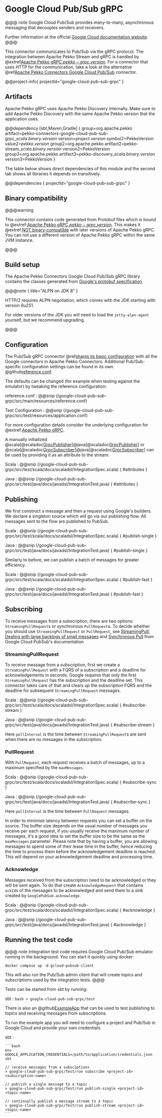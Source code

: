 # Google Cloud Pub/Sub gRPC

@@@ note
Google Cloud Pub/Sub provides many-to-many, asynchronous messaging that decouples senders and receivers.

Further information at the official [Google Cloud documentation website](https://cloud.google.com/pubsub/docs/overview).
@@@

This connector communicates to Pub/Sub via the gRPC protocol. The integration between Apache Pekko Stream and gRPC is handled by
@extref[Apache Pekko gRPC $pekko-grpc.version$](pekko-grpc:). For a connector that uses HTTP for the communication, take a
look at the alternative @ref[Apache Pekko Connectors Google Cloud Pub/Sub](google-cloud-pub-sub.md) connector.

@@project-info{ projectId="google-cloud-pub-sub-grpc" }

## Artifacts

Apache Pekko gRPC uses Apache Pekko Discovery internally. Make sure to add Apache Pekko Discovery with the same Apache Pekko version that the application uses.

@@dependency [sbt,Maven,Gradle] {
  group=org.apache.pekko
  artifact=pekko-connectors-google-cloud-pub-sub-grpc_$scala.binary.version$
  version=$project.version$
  symbol2=PekkoVersion
  value2=$pekko.version$
  group2=org.apache.pekko
  artifact2=pekko-stream_$scala.binary.version$
  version2=PekkoVersion
  group3=org.apache.pekko
  artifact3=pekko-discovery_$scala.binary.version$
  version3=PekkoVersion
}

The table below shows direct dependencies of this module and the second tab shows all libraries it depends on transitively.

@@dependencies { projectId="google-cloud-pub-sub-grpc" }

## Binary compatibility

@@@warning

This connector contains code generated from Protobuf files which is bound to @extref:[Apache Pekko gRPC $pekko-grpc.version$](pekko-grpc:). This makes it @extref:[NOT binary-compatible](pekko-grpc:/binary-compatibility.html) with later versions of Apache Pekko gRPC.
You can not use a different version of Apache Pekko gRPC within the same JVM instance.

@@@

## Build setup

The Apache Pekko Connectors Google Cloud Pub/Sub gRPC library contains the classes generated from [Google's protobuf specification](https://github.com/googleapis/java-pubsub/tree/master/proto-google-cloud-pubsub-v1/).

@@@note { title="ALPN on JDK 8" }

HTTP/2 requires ALPN negotiation, which comes with the JDK starting with
version 8u251.

For older versions of the JDK you will need to load the `jetty-alpn-agent`
yourself, but we recommend upgrading.

@@@

## Configuration

The Pub/Sub gRPC connector @ref[shares its basic configuration](google-common.md) with all the Google connectors in Apache Pekko Connectors.
Additional Pub/Sub-specific configuration settings can be found in its own @github[reference.conf](/google-cloud-pub-sub-grpc/src/main/resources/reference.conf).

The defaults can be changed (for example when testing against the emulator) by tweaking the reference configuration:

reference.conf
: @@snip (/google-cloud-pub-sub-grpc/src/main/resources/reference.conf)

Test Configuration
: @@snip (/google-cloud-pub-sub-grpc/src/test/resources/application.conf)

For more configuration details consider the underlying configuration for @extref:[Apache Pekko gRPC](pekko-grpc:/client/configuration.html).

A manually initialized @scala[@scaladoc[GrpcPublisher](org.apache.pekko.stream.connectors.googlecloud.pubsub.grpc.scaladsl.GrpcPublisher)]@java[@scaladoc[GrpcPublisher](org.apache.pekko.stream.connectors.googlecloud.pubsub.grpc.javadsl.GrpcPublisher)] or @scala[@scaladoc[GrpcSubscriber](org.apache.pekko.stream.connectors.googlecloud.pubsub.grpc.scaladsl.GrpcSubscriber)]@java[@scaladoc[GrpcSubscriber](org.apache.pekko.stream.connectors.googlecloud.pubsub.grpc.javadsl.GrpcSubscriber)] can be used by providing it as an attribute to the stream:

Scala
: @@snip (/google-cloud-pub-sub-grpc/src/test/scala/docs/scaladsl/IntegrationSpec.scala) { #attributes }

Java
: @@snip (/google-cloud-pub-sub-grpc/src/test/java/docs/javadsl/IntegrationTest.java) { #attributes }

## Publishing

We first construct a message and then a request using Google's builders. We declare a singleton source which will go via our publishing flow. All messages sent to the flow are published to PubSub.

Scala
: @@snip (/google-cloud-pub-sub-grpc/src/test/scala/docs/scaladsl/IntegrationSpec.scala) { #publish-single }

Java
: @@snip (/google-cloud-pub-sub-grpc/src/test/java/docs/javadsl/IntegrationTest.java) { #publish-single }


Similarly to before, we can publish a batch of messages for greater efficiency.

Scala
: @@snip (/google-cloud-pub-sub-grpc/src/test/scala/docs/scaladsl/IntegrationSpec.scala) { #publish-fast }

Java
: @@snip (/google-cloud-pub-sub-grpc/src/test/java/docs/javadsl/IntegrationTest.java) { #publish-fast }

## Subscribing

To receive messages from a subscription, there are two options: `StreamingPullRequest`s or synchronous `PullRequest`s.
To decide whether you should use `StreamingPullRequest` or `PullRequest`, see [StreamingPull: Dealing with large backlogs of small messages](https://cloud.google.com/pubsub/docs/pull#streamingpull_dealing_with_large_backlogs_of_small_messages) and [Synchronous Pull](https://cloud.google.com/pubsub/docs/pull#synchronous_pull) from Google Cloud PubSub's documentation

### StreamingPullRequest
To receive message from a subscription, first we create a `StreamingPullRequest` with a FQRS of a subscription and
a deadline for acknowledgements in seconds. Google requires that only the first `StreamingPullRequest` has the subscription
and the deadline set. This connector takes care of that and clears up the subscription FQRS and the deadline for subsequent
`StreamingPullRequest` messages.

Scala
: @@snip (/google-cloud-pub-sub-grpc/src/test/scala/docs/scaladsl/IntegrationSpec.scala) { #subscribe-stream }

Java
: @@snip (/google-cloud-pub-sub-grpc/src/test/java/docs/javadsl/IntegrationTest.java) { #subscribe-stream }

Here `pollInterval` is the time between `StreamingPullRequest`s are sent when there are no messages in the subscription.

### PullRequest

With `PullRequest`, each request receives a batch of messages, up to a maximum specified by the `maxMessages`.

Scala
: @@snip (/google-cloud-pub-sub-grpc/src/test/scala/docs/scaladsl/IntegrationSpec.scala) { #subscribe-sync }

Java
: @@snip (/google-cloud-pub-sub-grpc/src/test/java/docs/javadsl/IntegrationTest.java) { #subscribe-sync }

Here `pollInterval` is the time between `PullRequest` messages.

In order to minimise latency between requests you can set a buffer on the source. The buffer size depends on the usual
number of messages you receive per each request, if you usually receive the maximum number of messages, it's a good idea
to set the buffer size to be the same as the `maxMessages` parameter. Please note that by having a buffer, you are allowing
messages to spend some of their lease time in the buffer, hence reducing the time to process them before the acknowledgement
deadline is reached. This will depend on your acknowledgement deadline and processing time.

### Acknowledge

Messages received from the subscription need to be acknowledged or they will be sent again. To do that create
`AcknowledgeRequest` that contains `ackId`s of the messages to be acknowledged and send them to a sink
created by `GooglePubSub.acknowledge`.

Scala
: @@snip (/google-cloud-pub-sub-grpc/src/test/scala/docs/scaladsl/IntegrationSpec.scala) { #acknowledge }

Java
: @@snip (/google-cloud-pub-sub-grpc/src/test/java/docs/javadsl/IntegrationTest.java) { #acknowledge }

## Running the test code

@@@ note
Integration test code requires Google Cloud Pub/Sub emulator running in the background. You can start it quickly using docker:

`docker compose up -d gcloud-pubsub-client`

This will also run the Pub/Sub admin client that will create topics and subscriptions used by the
integration tests.
@@@

Tests can be started from sbt by running:

sbt
:   ```bash
    > google-cloud-pub-sub-grpc/test
    ```

There is also an @github[ExampleApp](/google-cloud-pub-sub-grpc/src/test/scala/docs/scaladsl/ExampleApp.scala) that can be used
to test publishing to topics and receiving messages from subscriptions.

To run the example app you will need to configure a project and Pub/Sub in Google Cloud and provide your own credentials.

sbt
:   &#9;

    ```bash
    env GOOGLE_APPLICATION_CREDENTIALS=/path/to/application/credentials.json sbt

    // receive messages from a subsciptions
    > google-cloud-pub-sub-grpc/Test/run subscribe <project-id> <subscription-name>

    // publish a single message to a topic
    > google-cloud-pub-sub-grpc/Test/run publish-single <project-id> <topic-name>

    // continually publish a message stream to a topic
    > google-cloud-pub-sub-grpc/Test/run publish-stream <project-id> <topic-name>
    ```
